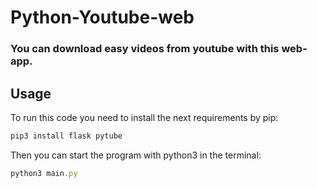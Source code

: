 # Python-Youtube-web
<h3>You can download easy videos from youtube with this web-app.</h3>

Usage
-----

To run this code you need to install the next requirements by pip:

```sh
pip3 install flask pytube
```

Then you can start the program with python3 in the terminal:

```js
python3 main.py
```
